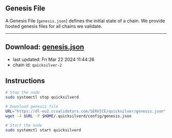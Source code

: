 ## Genesis File
A Genesis File (`genesis.json`) defines the initial state of a chain. We provide hosted genesis files for all chains we validate.

---
**Download: [genesis.json](https://dl-eu2.ccvalidators.com/SERVICE/quicksilver/genesis.json)**
---

- last updated: Fri Mar 22 2024 11:44:26
- chain id: `quicksilver-2`

## Instructions
```sh
# Stop the node
sudo systemctl stop quicksilverd

# Download genesis file
URL="https://dl-eu2.ccvalidators.com/SERVICE/quicksilver/genesis.json"
wget -4 $URL -P $HOME/.quicksilverd/config/genesis.json

# Start the node
sudo systemctl start quicksilverd
```
